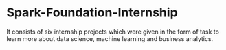 # Spark-Foundation-Internship
It consists of six internship projects which were given in the form of task to learn more about data science, machine learning and business analytics.
